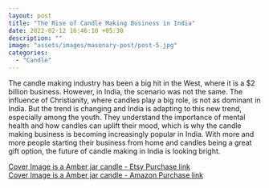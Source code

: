 ```yaml
---
layout: post
title: "The Rise of Candle Making Business in India"
date: 2022-02-12 16:46:10 +05:30
description: ""
image: "assets/images/masonary-post/post-5.jpg"
categories: 
  - "Candle"
---
```


The candle making industry has been a big hit in the West, where it is a $2 billion business. However, in India, the scenario was not the same. The influence of Christianity, where candles play a big role, is not as dominant in India. But the trend is changing and India is adapting to this new trend, especially among the youth. They understand the importance of mental health and how candles can uplift their mood, which is why the candle making business is becoming increasingly popular in India. With more and more people starting their business from home and candles being a great gift option, the future of candle making in India is looking bright.



<div class="col-12">
    <a class="btn btn-primary" target="blank" href="https://www.etsy.com/in-en/listing/1337173662/scented-holographic-candle-amber-candle?variation1=3212736064" type="submit">Cover Image is a Amber jar candle - Etsy Purchase link</a>
</div>

<div class="col-12">
    <a class="btn btn-primary" target="blank" href="https://www.amazon.in/dp/B0BVH8PZM1?ref=myi_title_dp" type="submit">Cover Image is a Amber jar candle - Amazon Purchase link</a>
</div>